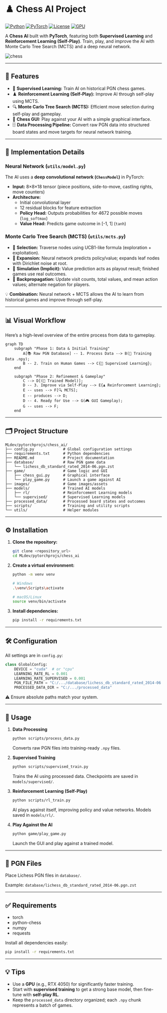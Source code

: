 # ♟️ Chess AI Project

[![Python](https://img.shields.io/badge/python-3.11-blue?logo=python&logoColor=white)](https://www.python.org/)
[![PyTorch](https://img.shields.io/badge/PyTorch-2.1-red?logo=PyTorch&logoColor=white)](https://pytorch.org/)
[![License](https://img.shields.io/badge/license-MIT-green)](LICENSE)
[![GPU](https://img.shields.io/badge/GPU-RTX%204050-orange?logo=nvidia&logoColor=white)]()

A **Chess AI** built with **PyTorch**, featuring both **Supervised Learning** and **Reinforcement Learning (Self-Play)**. Train, play, and improve the AI with Monte Carlo Tree Search (MCTS) and a deep neural network.

![chess]([https://media.giphy.com/media/l0HlQ7LRalj0hQYuk/giphy.gif](https://imgs.search.brave.com/nGOxQnqbmMIS7hTN_W83auctAOPcLbhlXOjhMMKqc4k/rs:fit:860:0:0:0/g:ce/aHR0cHM6Ly9tZWRp/YTAuZ2lwaHkuY29t/L21lZGlhL3YxLlky/bGtQVGM1TUdJM05q/RXhPR3BsTm5SMmFI/QmpOSFF3T1d3NWN6/UnpNR3g1YTJnd1pY/VnJNemxsWVhKemEz/WjBhakF6YnlabGNE/MTJNVjluYVdaelgz/TmxZWEpqYUNaamRE/MW4vaHpBUjRWODZ6/dUNLUUtlNmtQLzIw/MC5naWY.gif))

-----

## 🚀 Features

-   🧠 **Supervised Learning:** Train AI on historical PGN chess games.
-   ♟️ **Reinforcement Learning (Self-Play):** Improve AI through self-play using MCTS.
-   🔍 **Monte Carlo Tree Search (MCTS):** Efficient move selection during self-play and gameplay.
-   🎨 **Chess GUI:** Play against your AI with a simple graphical interface.
-   🗄️ **Data Processing Pipeline:** Convert raw PGN data into structured board states and move targets for neural network training.

-----

## 🧩 Implementation Details

### Neural Network (`utils/model.py`)

The AI uses a **deep convolutional network (`ChessModel`)** in PyTorch:

-   **Input:** 8×8×18 tensor (piece positions, side-to-move, castling rights, move counters)
-   **Architecture:**
    -   Initial convolutional layer
    -   12 residual blocks for feature extraction
    -   **Policy Head:** Outputs probabilities for 4672 possible moves (`log_softmax`)
    -   **Value Head:** Predicts game outcome in [-1, 1] (`tanh`)

### Monte Carlo Tree Search (MCTS) (`utils/mcts.py`)

-   🔹 **Selection:** Traverse nodes using UCB1-like formula (exploration + exploitation).
-   🔹 **Expansion:** Neural network predicts policy/value; expands leaf nodes with Dirichlet noise at root.
-   🔹 **Simulation (Implicit):** Value prediction acts as playout result; finished games use real outcomes.
-   🔹 **Backpropagation:** Update visit counts, total values, and mean action values; alternate negation for players.

💡 **Combination:** Neural network + MCTS allows the AI to learn from historical games and improve through self-play.

-----

## 📊 Visual Workflow

Here’s a high-level overview of the entire process from data to gameplay.

```mermaid
graph TD
    subgraph "Phase 1: Data & Initial Training"
        A[📚 Raw PGN Database] -- 1. Process Data --> B(💾 Training Data .npy);
        B -- 2. Train on Human Games --> C{🧠 Supervised Learning};
    end

    subgraph "Phase 2: Refinement & Gameplay"
        C --> D[(🤖 Trained Model)];
        D -- 3. Improve via Self-Play --> E{♟️ Reinforcement Learning};
        E -- uses --> F[🔍 MCTS];
        E -- produces --> D;
        D -- 4. Ready for Use --> G(🎮 GUI Gameplay);
        G -- uses --> F;
    end
```

***

## 🗂️ Project Structure

```
MLdev/pytorchprojs/chess_ai/
├── config.py             # Global configuration settings
├── requirements.txt      # Python dependencies
├── README.md             # Project documentation
├── database/             # Raw PGN game data
│   └── lichess_db_standard_rated_2014-06.pgn.zst
├── game/                 # Game logic and GUI
│   ├── chess_gui.py      # Graphical interface
│   └── play_game.py      # Launch a game against AI
├── images/               # Game images/assets
├── models/               # Trained AI models
│   ├── rl/               # Reinforcement Learning models
│   └── supervised/       # Supervised Learning models
├── processed_data/       # Processed board states and outcomes
├── scripts/              # Training and utility scripts
└── utils/                # Helper modules

```

-----

## ⚙️ Installation

1.  **Clone the repository:**
    ```bash
    git clone <repository_url>
    cd MLdev/pytorchprojs/chess_ai
    ```
2.  **Create a virtual environment:**
    ```bash
    python -m venv venv

    # Windows
    .\venv\Scripts\activate

    # macOS/Linux
    source venv/bin/activate
    ```
3.  **Install dependencies:**
    ```bash
    pip install -r requirements.txt
    ```

---

## 🛠️ Configuration

All settings are in `config.py`:

```python
class GlobalConfig:
    DEVICE = "cuda"  # or "cpu"
    LEARNING_RATE_RL = 0.001
    LEARNING_RATE_SUPERVISED = 0.001
    PGN_FILE_PATH = "C:/.../database/lichess_db_standard_rated_2014-06.pgn.zst"
    PROCESSED_DATA_DIR = "C:/.../processed_data"
```

⚠️ Ensure absolute paths match your system.

---

## 🎯 Usage

1.  **Data Processing**
    ```bash
    python scripts/process_data.py
    ```
    Converts raw PGN files into training-ready `.npy` files.

2.  **Supervised Training**
    ```bash
    python scripts/supervised_train.py
    ```
    Trains the AI using processed data. Checkpoints are saved in `models/supervised/`.

3.  **Reinforcement Learning (Self-Play)**
    ```bash
    python scripts/rl_train.py
    ```
    AI plays against itself, improving policy and value networks. Models saved in `models/rl/`.

4.  **Play Against the AI**
    ```bash
    python game/play_game.py
    ```
    Launch the GUI and play against a trained model.

-----

## 📂 PGN Files

Place Lichess PGN files in `database/`.

Example: `database/lichess_db_standard_rated_2014-06.pgn.zst`

---

## ✅ Requirements

-   torch
-   python-chess
-   numpy
-   requests

Install all dependencies easily:

```bash
pip install -r requirements.txt
```

-----

## 💡 Tips

  - Use a **GPU** (e.g., RTX 4050) for significantly faster training.
  - Start with **supervised training** to get a strong base model, then fine-tune with **self-play RL**.
  - Keep the `processed_data` directory organized; each `.npy` chunk represents a batch of games.
